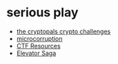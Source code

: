 # serious play

- [the cryptopals crypto challenges](http://cryptopals.com/) 
- [microcorruption](https://microcorruption.com/)
- [CTF Resources](https://github.com/ctfs/resources)
- [Elevator Saga](http://play.elevatorsaga.com/)
